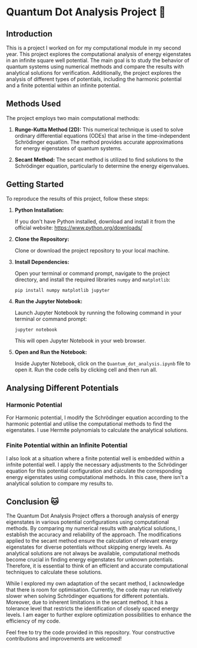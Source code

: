 # Quantum Dot Analysis Project  :telescope:

## Introduction

This is a project I worked on for my computational module in my second year. This project explores the computational analysis of energy eigenstates in an infinite square well potential. The main goal is to study the behavior of quantum systems using numerical methods and compare the results with analytical solutions for verification. Additionally, the project explores the analysis of different types of potentials, including the harmonic potential and a finite potential within an infinite potential.

## Methods Used

The project employs two main computational methods:

1. **Runge-Kutta Method (2D):** This numerical technique is used to solve ordinary differential equations (ODEs) that arise in the time-independent Schrödinger equation. The method provides accurate approximations for energy eigenstates of quantum systems.

2. **Secant Method:** The secant method is utilized to find solutions to the Schrödinger equation, particularly to determine the energy eigenvalues.

## Getting Started

To reproduce the results of this project, follow these steps:

1. **Python Installation:**

   If you don't have Python installed, download and install it from the official website: https://www.python.org/downloads/

2. **Clone the Repository:**

   Clone or download the project repository to your local machine.

3. **Install Dependencies:**

   Open your terminal or command prompt, navigate to the project directory, and install the required libraries `numpy` and `matplotlib`:

   ```
   pip install numpy matplotlib jupyter
   ```

4. **Run the Jupyter Notebook:**

   Launch Jupyter Notebook by running the following command in your terminal or command prompt:

   ```
   jupyter notebook
   ```

   This will open Jupyter Notebook in your web browser.

5. **Open and Run the Notebook:**

   Inside Jupyter Notebook, click on the `Quantum_dot_analysis.ipynb` file to open it. Run the code cells by clicking cell and then run all.

## Analysing Different Potentials

### Harmonic Potential

For Harmonic potential, I modify the Schrödinger equation according to the harmonic potential and utilise the computational methods to find the eigenstates. I use Hermite polynomials to calculate the analytical solutions.

### Finite Potential within an Infinite Potential

I also look at a situation where a finite potential well is embedded within a infnite potential well. I apply the necessary adjustments to the Schrödinger equation for this potential configuration and calculate the corresponding energy eigenstates using computational methods.
In this case, there isn't a analytical solution to compare my results to.

## Conclusion :cat:

The Quantum Dot Analysis Project offers a thorough analysis of energy eigenstates in various potential configurations using computational methods. By comparing my numerical results with analytical solutions, I establish the accuracy and reliability of the approach. The modifications applied to the secant method ensure the calculation of relevant energy eigenstates for diverse potentials without skipping energy levels. As analytical solutions are not always be available, computational methods become crucial in finding energy eigenstates for unknown potentials. Therefore, it is essential to think of an efficient and accurate computational techniques to calculate these solutions.

While I explored my own adaptation of the secant method, I acknowledge that there is room for optimisation. Currently, the code may run relatively slower when solving Schrödinger equations for different potentials. Moreover, due to inherent limitations in the secant method, it has a tolerance level that restricts the identification of closely spaced energy levels. I am eager to further explore optimization possibilities to enhance the efficiency of my code.

Feel free to try the code provided in this repository. Your constructive contributions and improvements are welcomed!
